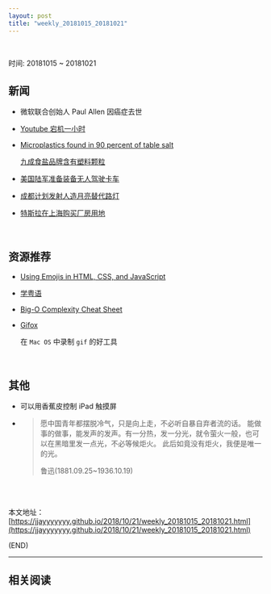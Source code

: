 ```yaml
---
layout: post
title: "weekly_20181015_20181021"
---
```



<br>

时间: 20181015 ~ 20181021

##	新闻

*	微软联合创始人 Paul Allen 因癌症去世

*	[Youtube 宕机一小时](https://news.slashdot.org/story/18/10/17/0159252/youtube-is-down)

*	[Microplastics found in 90 percent of table salt](https://www.nationalgeographic.com/environment/2018/10/microplastics-found-90-percent-table-salt-sea-salt/?user.testname=none)

	[九成食盐品牌含有塑料颗粒](https://www.solidot.org/story?sid=58276)

*	[美国陆军准备装备无人驾驶卡车](https://www.solidot.org/story?sid=58277)

*	[成都计划发射人造月亮替代路灯](https://www.solidot.org/story?sid=58264)

*	[特斯拉在上海购买厂房用地](https://www.solidot.org/story?sid=58260)

<br>

##	资源推荐

*	[Using Emojis in HTML, CSS, and JavaScript](https://www.kirupa.com/html5/emoji.htm)

*	[学粤语](https://www.bilibili.com/video/av12311382)

*	[Big-O Complexity Cheat Sheet](http://www.bigocheatsheet.com/)

*	[Gifox](https://gifox.io/)

	在 `Mac OS` 中录制 `gif` 的好工具

<br>

##	其他

*	可以用香蕉皮控制 iPad 触摸屏

*	> 愿中国青年都摆脱冷气，只是向上走，不必听自暴自弃者流的话。
	> 能做事的做事，能发声的发声。有一分热，发一分光，就令萤火一般，也可以在黑暗里发一点光，不必等候炬火。
	> 此后如竟没有炬火，我便是唯一的光。
	> 
	> 鲁迅(1881.09.25~1936.10.19)

	<br><br>

本文地址：[https://jjayyyyyyy.github.io/2018/10/21/weekly_20181015_20181021.html](https://jjayyyyyyy.github.io/2018/10/21/weekly_20181015_20181021.html)

(END)

---

##	相关阅读
